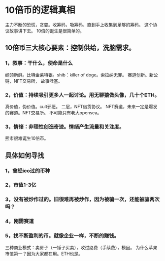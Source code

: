 # 10倍币的逻辑真相

主力不断的恐慌，贪婪。收筹码，吸筹码，直到手上收集到足够的筹码。
这个协议故事讲下去。
10倍的诞生是很简单的。

## 10倍币三大核心要素：控制供给，洗脑需求。

### 1，叙事：干什么，使命是什么

纲领新鲜。比特金莱特银。shib：killer of doge。索拉纳无罪。
赛道创新。新公链，NFT交易所，
故事哇塞。

### 2，价值：持续吸引更多人一起讨论。用无聊猿做头像，几十个ETH。

真价值，伪价值。cult邪恶。
二层，NFT借贷协议。
NFT赛道，未来一定是爆发的赛道。NFT交易所。
不可能只有老大opensea。

### 3，情绪：非理性创造奇迹。情绪产生流量和关注度。

熊市很难诞生10倍币。

## 具体如何寻找

### 1，曾经ieo过的币种

### 2，市值1-3亿

### 3，没有被炒作过的。旧很难再被炒作，因为被骗一次，还能被骗两次吗？

### 4，刚需赛道

### 5，找不断盈利的币。就像企业一样，不断的赚钱。

三种商业模式：卖房子（一锤子买卖），收过路费（手续费），模因。
为什么苹果市值第一？因为大家都在用。ETH也是。